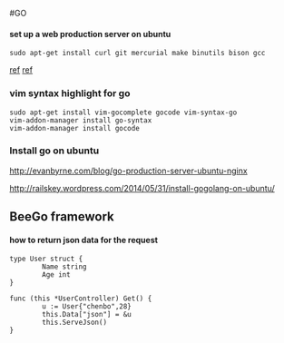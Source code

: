 #GO


#### set up a web production server on ubuntu
```
sudo apt-get install curl git mercurial make binutils bison gcc
```



[ref](http://evanbyrne.com/blog/go-production-server-ubuntu-nginx)
[ref](https://github.com/moovweb/gvm)


### vim syntax highlight for go
```
sudo apt-get install vim-gocomplete gocode vim-syntax-go
vim-addon-manager install go-syntax
vim-addon-manager install gocode
```

### Install go on ubuntu
http://evanbyrne.com/blog/go-production-server-ubuntu-nginx

http://railskey.wordpress.com/2014/05/31/install-gogolang-on-ubuntu/



## BeeGo framework

#### how to return json data for the request
```
type User struct {
        Name string
        Age int
}

func (this *UserController) Get() {
        u := User{"chenbo",28}
        this.Data["json"] = &u
        this.ServeJson()
}
```